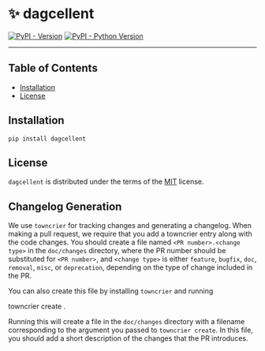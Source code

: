 # ✨ dagcellent

[![PyPI - Version](https://img.shields.io/pypi/v/dagcellent.svg)](https://pypi.org/project/dagcellent)
[![PyPI - Python Version](https://img.shields.io/pypi/pyversions/dagcellent.svg)](https://pypi.org/project/dagcellent)

-----

## Table of Contents

- [Installation](#installation)
- [License](#license)




## Installation

```console
pip install dagcellent
```

## License

`dagcellent` is distributed under the terms of the [MIT](https://spdx.org/licenses/MIT.html) license.


Changelog Generation
--------------------

We use ``towncrier`` for tracking changes and generating a changelog.
When making a pull request, we require that you add a towncrier entry along with the code changes.
You should create a file named ``<PR number>.<change type>`` in the ``doc/changes`` directory, where the PR number should be substituted for ``<PR number>``, and ``<change type>`` is either ``feature``, ``bugfix``, ``doc``, ``removal``, ``misc``, or ``deprecation``,
depending on the type of change included in the PR.

You can also create this file by installing ``towncrier`` and running 

   towncrier create <PR number>.<change type>

Running this will create a file in the ``doc/changes`` directory with a filename corresponding to the argument you passed to ``towncrier create``.
In this file, you should add a short description of the changes that the PR introduces.
